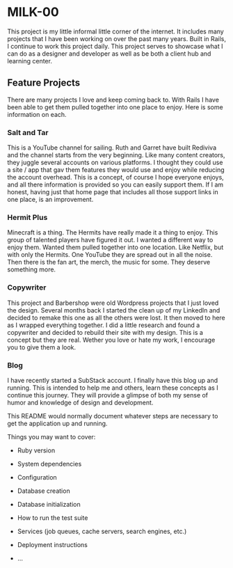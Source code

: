 # MILK-00

This project is my little informal little corner of the internet. It includes many projects that I have been working on over the past many years. Built in Rails, I continue to work this project daily. This project serves to showcase what I can do as a designer and developer as well as be both a client hub and learning center.

## Feature Projects
There are many projects I love and keep coming back to. With Rails I have been able to get them pulled together into one place to enjoy. Here is some information on each.

### Salt and Tar
This is a YouTube channel for sailing. Ruth and Garret have built Rediviva and the channel starts from the very beginning. Like many content creators, they juggle several accounts on various platforms. I thought they could use a site / app that gav them features they would use and enjoy while reducing the account overhead. This is a concept, of course I hope everyone enjoys, and all there information is provided so you can easily support them. If I am honest, having just that home page that includes all those support links in one place, is an improvement.

### Hermit Plus
Minecraft is a thing. The Hermits have really made it a thing to enjoy. This group of talented players have figured it out. I wanted a different way to enjoy them. Wanted them pulled together into one location. Like Netflix, but with only the Hermits. One YouTube they are spread out in all the noise. Then there is the fan art, the merch, the music for some. They deserve something more.

### Copywriter
This project and Barbershop were old Wordpress projects that I just loved the design. Several months back I started the clean up of my LinkedIn and decided to remake this one as all the others were lost. It then moved to here as I wrapped everything together. I did a little research and found a copywriter and decided to rebuild their site with my design. This is a concept but they are real. Wether you love or hate my work, I encourage you to give them a look.

### Blog
I have recently started a SubStack account. I finally have this blog up and running. This is intended to help me and others, learn these concepts as I continue this journey. They will provide a glimpse of both my sense of humor and knowledge of design and development.


This README would normally document whatever steps are necessary to get the
application up and running.

Things you may want to cover:

* Ruby version

* System dependencies

* Configuration

* Database creation

* Database initialization

* How to run the test suite

* Services (job queues, cache servers, search engines, etc.)

* Deployment instructions

* ...

